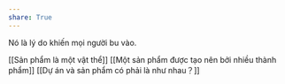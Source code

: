```yaml
---
share: True
---
```

Nó là lý do khiến mọi người bu vào. 

[[Sản phẩm là một vật thể]]
[[Một sản phẩm được tạo nên bởi nhiều thành phẩm]]
[[Dự án và sản phẩm có phải là như nhau？]]
